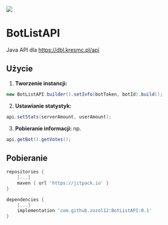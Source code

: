 [![](https://jitpack.io/v/zozol12/BotListAPI.svg)](https://jitpack.io/#zozol12/BotListAPI)
# BotListAPI
Java API dla https://dbl.kresmc.pl/api

## Użycie
1. **Tworzenie instancji:**
```java
new BotListAPI.builder().setInfo(botToken, botId).build();
```
2. **Ustawianie statystyk:**
```java
api.setStats(serverAmount, userAmount);
```
3. **Pobieranie informacji:**
np.
```java
api.getBot().getVotes();
```

## Pobieranie
```gradle
repositories {
	[...]
	maven { url 'https://jitpack.io' }
}

dependencies {
	[...]
	implementation 'com.github.zozol12:BotListAPI:0.1'
}
```
